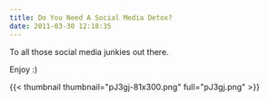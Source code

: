 ```yaml
---
title: Do You Need A Social Media Detox?
date: 2011-03-30 12:18:35
---
```


To all those social media junkies out there. 

Enjoy :)

{{< thumbnail thumbnail="pJ3gj-81x300.png" full="pJ3gj.png" >}}